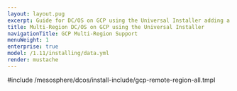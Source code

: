 ```yaml
---
layout: layout.pug
excerpt: Guide for DC/OS on GCP using the Universal Installer adding a remote region.
title: Multi-Region DC/OS on GCP using the Universal Installer
navigationTitle: GCP Multi-Region Support
menuWeight: 1
enterprise: true
model: /1.11/installing/data.yml
render: mustache
---
```


#include /mesosphere/dcos/install-include/gcp-remote-region-all.tmpl
